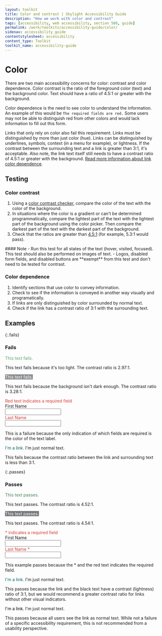 ```yaml
---
layout: toolkit
title: Color and contrast | Skylight Accessibility Guide
description: "How we work with color and contrast"
tags: [accessibility, web accessibility, section 508, guide]
permalink: /work/toolkits/accessibility-guide/color/
sidenav: accessibility_guide
contentstylesheet: accessibility
content_type: Toolkit
toolkit_name: accessibility-guide
---
```

# Color

There are two main accessibility concerns for color: contrast and color dependence. Color contrast is the ratio of the foreground color (text) and the background color. Text should have a ratio of 4.5:1 or greater with the background.

Color dependence is the need to see color to understand the information. An example of this would be `The required fields are red.` Some users may not be able to distinguish red from other colors and would lack information to fill out this form.

Links that only rely on color also fail this requirement. Links must be distinguished by more than just color (hue). Links can be distinguished by underlines, symbols, context (in a menu for example), or lightness. If the contrast between the surrounding text and a link is greater than 3:1, it's acceptable. Also note, the link text itself still needs to have a contrast ratio of 4.5:1 or greater with the background. [Read more information about link color dependence](https://www.w3.org/TR/2016/NOTE-WCAG20-TECHS-20161007/F73).

## Testing

### Color contrast

1. Using a [color contrast checker](http://www.paciellogroup.com/resources/contrastanalyser/), compare the color of the text with the color of the background.
2. In situations where the color is a gradient or can't be determined programmatically, compare the lightest part of the text with the lightest part of the background using the color picker. Then compare the darkest part of the text with the darkest part of the background.
3. Check that the ratios are greater than [4.5:1](https://www.w3.org/WAI/WCAG21/quickref/?versions=2.0#contrast-minimum) (for example, 5.3:1 would pass).

<div class="callout--alt" markdown='1'>
#### Note
- Run this test for all states of the text (hover, visited, focused). This test should also be performed on images of text.
- Logos, disabled form fields, and disabled buttons are **exempt** from this test and don't need to be tested for contrast.
</div>

### Color dependence

1. Identify sections that use color to convey information.
2. Check to see if the information is conveyed in another way visually and programatically.
3. If links are only distinguished by color surrounded by normal text.
4. Check if the link has a contrast ratio of 3:1 with the surrounding text.

## Examples

{:.fails}
### Fails
<div class="example">
  <span style = "color:#60A474">This text fails.</span>
</div>

This text fails because it's too light. The contrast ratio is 2.97:1.

<div class="example">
<span style = "color:#FFFFFF; background:#8D8E90">This text fails.</span>
</div>

This text fails because the background isn't dark enough. The contrast ratio is 3.28:1.

<div class="example">
  <div class="row">
    <div class="col-sm-12">
      <span style="color:#D73E35;">Red text indicates a required field</span>
    </div>
  </div>
  <div class="row">
    <div class="col-sm-3">
      <label for="name">First Name&nbsp;</label>
    </div>
    <div class="col-sm-9">
      <input type = "text" id="name">
    </div>
  </div>
  <div class="row">
    <div class="col-sm-3">
      <label for="lname" style="color:#D73E35">Last Name&nbsp;</label>
    </div>
    <div class="col-sm-9">
      <input type= "text" id="lname">
    </div>
  </div>
</div>

This is a failure because the only indication of which fields are required is the color of the text label.

<div class="example">
<span><a href="#" style="color:#006061; text-decoration:none; border-bottom-style: none;">I'm a link.</a> I'm just normal text.</span>
</div>

This fails because the contrast ratio between the link and surrounding text is less than 3:1.

{:.passes}
### Passes

<div class="example">
<span style = "color:#4B825B">This text passes.</span>
</div>

This text passes. The contrast ratio is 4.52:1.

<div class="example">
<span style = "color:#FFFFFF; background:#757679">This text passes.</span>
</div>

This text passes. The contrast ratio is 4.54:1.

<div class="example">
  <div class="row">
    <div class="col-sm-12">
      <span style="color:#D73E35;">* indicates a required field</span>
    </div>
  </div>
  <div class="row">
    <div class="col-sm-3">
      <label for="name-2">First Name</label>
    </div>
    <div class="col-sm-9">
      <input type="text" id="name-2">
    </div>
  </div>
  <div class="row">
    <div class="col-sm-3">
      <label for="lname-2" style="color:#D73E35">Last Name *</label>
    </div>
    <div class="col-sm-9">
      <input type="text" id="lname-2">
    </div>
  </div>
</div>

This example passes because the * and the red text indicates the required field.

<div class="example">
<span><a href="#" style="color:#006465; text-decoration:none; border-bottom-style: none;">I'm a link.</a> I'm just normal text.</span>
</div>

This passes because the link and the black text have a contrast (lightness) ratio of 3:1, but we would recommend a greater contrast ratio for links without other visual indicators.

<div class="example">
<span><a href="#" style="color:#000000; text-decoration:none; border-bottom-style: none;">I'm a link.</a> I'm just normal text.</span>
</div>

This passes because all users see the link as normal text. While not a failure of a specific accessibility requirement, this is not recommended from a usability perspective.
